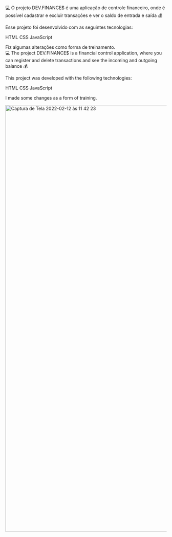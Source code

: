 💻 O projeto DEV.FINANCE$ é uma aplicação de controle financeiro, onde é possível cadastrar e excluir transações e ver o saldo de entrada e saída 💰

Esse projeto foi desenvolvido com as seguintes tecnologias:

HTML CSS JavaScript

Fiz algumas alterações como forma de treinamento.
<br>
💻 The project DEV.FINANCE$ is a financial control application, where you can register and delete transactions and see the incoming and outgoing balance 💰

This project was developed with the following technologies:

HTML CSS JavaScript

I made some changes as a form of training.

<img width="1330" alt="Captura de Tela 2022-02-12 às 11 42 23" src="https://user-images.githubusercontent.com/61237811/153716194-893eda95-099b-4875-b671-d849c1624880.png">
